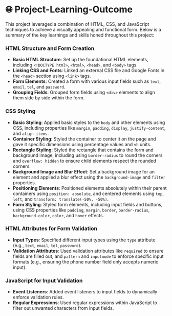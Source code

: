 # 🌐 Project-Learning-Outcome

This project leveraged a combination of HTML, CSS, and JavaScript techniques to achieve a visually appealing and functional form. Below is a summary of the key learnings and skills honed throughout this project:

### HTML Structure and Form Creation

- **Basic HTML Structure**: Set up the foundational HTML elements, including `<!DOCTYPE html>`, `<html>`, `<head>`, and `<body>` tags.
- **Linking CSS and Fonts**: Linked an external CSS file and Google Fonts in the `<head>` section using `<link>` tags.
- **Form Elements**: Created a form with various input fields such as `text`, `email`, `tel`, and `password`.
- **Grouping Fields**: Grouped form fields using `<div>` elements to align them side by side within the form.

### CSS Styling

- **Basic Styling**: Applied basic styles to the `body` and other elements using CSS, including properties like `margin`, `padding`, `display`, `justify-content`, and `align-items`.
- **Container Styling**: Styled the container to center it on the page and gave it specific dimensions using percentage values and `vh` units.
- **Rectangle Styling**: Styled the rectangle that contains the form and background image, including using `border-radius` to round the corners and `overflow: hidden` to ensure child elements respect the rounded corners.
- **Background Image and Blur Effect**: Set a background image for an element and applied a blur effect using the `background-image` and `filter` properties.
- **Positioning Elements**: Positioned elements absolutely within their parent containers using `position: absolute`, and centered elements using `top`, `left`, and `transform: translate(-50%, -50%)`.
- **Form Styling**: Styled form elements, including input fields and buttons, using CSS properties like `padding`, `margin`, `border`, `border-radius`, `background-color`, `color`, and `hover` effects.

### HTML Attributes for Form Validation

- **Input Types**: Specified different input types using the `type` attribute (e.g., `text`, `email`, `tel`, `password`).
- **Validation Attributes**: Used validation attributes like `required` to ensure fields are filled out, and `pattern` and `inputmode` to enforce specific input formats (e.g., ensuring the phone number field only accepts numeric input).

### JavaScript for Input Validation

- **Event Listeners**: Added event listeners to input fields to dynamically enforce validation rules.
- **Regular Expressions**: Used regular expressions within JavaScript to filter out unwanted characters from input fields.

